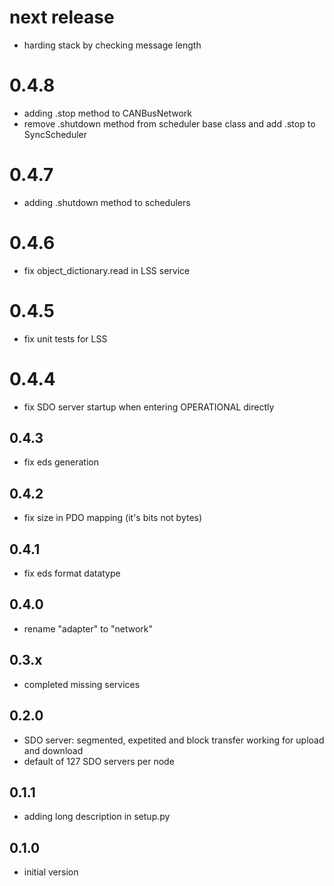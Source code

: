 # next release

* harding stack by checking message length

# 0.4.8

* adding .stop method to CANBusNetwork
* remove .shutdown method from scheduler base class and add .stop to SyncScheduler

# 0.4.7

* adding .shutdown method to schedulers

# 0.4.6

* fix object_dictionary.read in LSS service

# 0.4.5

* fix unit tests for LSS

# 0.4.4

* fix SDO server startup when entering OPERATIONAL directly

## 0.4.3

* fix eds generation

## 0.4.2

* fix size in PDO mapping (it's bits not bytes)

## 0.4.1

* fix eds format datatype

## 0.4.0

* rename "adapter" to "network"

## 0.3.x

* completed missing services

## 0.2.0

* SDO server: segmented, expetited and block transfer working for upload and download
* default of 127 SDO servers per node

## 0.1.1

* adding long description in setup.py

## 0.1.0

* initial version
